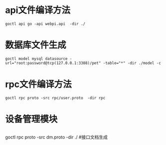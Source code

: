 # api文件编译方法
```shell script
goctl api go -api webpi.api  -dir ./
```

# 数据库文件生成
```shell script
goctl model mysql datasource -url="root:password@tcp(127.0.0.1:3308)/pet" -table="*" -dir ./model -c
```

# rpc文件编译方法
```shell script
goctl rpc proto -src rpc/user.proto  -dir rpc
```

# 设备管理模块
## 
goctl rpc proto -src dm.proto  -dir ./
#接口文档生成
